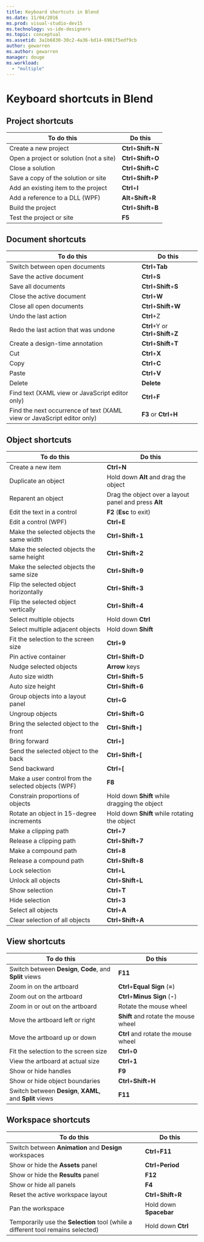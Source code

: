 ```yaml
---
title: Keyboard shortcuts in Blend
ms.date: 11/04/2016
ms.prod: visual-studio-dev15
ms.technology: vs-ide-designers
ms.topic: conceptual
ms.assetid: 3a1b6830-30c2-4a36-bd14-6961f5edf9cb
author: gewarren
ms.author: gewarren
manager: douge
ms.workload:
  - "multiple"
---
```

# Keyboard shortcuts in Blend

## Project shortcuts

|To do this|Do this|
|----------------|-------------|
|Create a new project|**Ctrl**+**Shift**+**N**|
|Open a project or solution (not a site)|**Ctrl**+**Shift**+**O**|
|Close a solution|**Ctrl**+**Shift**+**C**|
|Save a copy of the solution or site|**Ctrl**+**Shift**+**P**|
|Add an existing item to the project|**Ctrl**+**I**|
|Add a reference to a DLL (WPF)|**Alt**+**Shift**+**R**|
|Build the project|**Ctrl**+**Shift**+**B**|
|Test the project or site|**F5**|

## Document shortcuts

|To do this|Do this|
|----------------|-------------|
|Switch between open documents|**Ctrl**+**Tab**|
|Save the active document|**Ctrl**+**S**|
|Save all documents|**Ctrl**+**Shift**+**S**|
|Close the active document|**Ctrl**+**W**|
|Close all open documents|**Ctrl**+**Shift**+**W**|
|Undo the last action|**Ctrl**+Z|
|Redo the last action that was undone|**Ctrl**+Y or **Ctrl**+**Shift**+**Z**|
|Create a design-time annotation|**Ctrl**+**Shift**+**T**|
|Cut|**Ctrl**+**X**|
|Copy|**Ctrl**+**C**|
|Paste|**Ctrl**+**V**|
|Delete|**Delete**|
|Find text (XAML view or JavaScript editor only)|**Ctrl**+**F**|
|Find the next occurrence of text (XAML view or JavaScript editor only)|**F3** or **Ctrl**+**H**|

## Object shortcuts

|To do this|Do this|
|----------------|-------------|
|Create a new item|**Ctrl**+**N**|
|Duplicate an object|Hold down **Alt** and drag the object|
|Reparent an object|Drag the object over a layout panel and press **Alt**|
|Edit the text in a control|**F2** (**Esc** to exit)|
|Edit a control (WPF)|**Ctrl**+**E**|
|Make the selected objects the same width|**Ctrl**+**Shift**+**1**|
|Make the selected objects the same height|**Ctrl**+**Shift**+**2**|
|Make the selected objects the same size|**Ctrl**+**Shift**+**9**|
|Flip the selected object horizontally|**Ctrl**+**Shift**+**3**|
|Flip the selected object vertically|**Ctrl**+**Shift**+**4**|
|Select multiple objects|Hold down **Ctrl**|
|Select multiple adjacent objects|Hold down **Shift**|
|Fit the selection to the screen size|**Ctrl**+**9**|
|Pin active container|**Ctrl**+**Shift**+**D**|
|Nudge selected objects|**Arrow** keys|
|Auto size width|**Ctrl**+**Shift**+**5**|
|Auto size height|**Ctrl**+**Shift**+**6**|
|Group objects into a layout panel|**Ctrl**+**G**|
|Ungroup objects|**Ctrl**+**Shift**+**G**|
|Bring the selected object to the front|**Ctrl**+**Shift**+**]**|
|Bring forward|**Ctrl**+**]**|
|Send the selected object to the back|**Ctrl**+**Shift**+**[**|
|Send backward|**Ctrl**+**[**|
|Make a user control from the selected objects (WPF)|**F8**|
|Constrain proportions of objects|Hold down **Shift** while dragging the object|
|Rotate an object in 15-degree increments|Hold down **Shift** while rotating the object|
|Make a clipping path|**Ctrl**+**7**|
|Release a clipping path|**Ctrl**+**Shift**+**7**|
|Make a compound path|**Ctrl**+**8**|
|Release a compound path|**Ctrl**+**Shift**+**8**|
|Lock selection|**Ctrl**+**L**|
|Unlock all objects|**Ctrl**+**Shift**+**L**|
|Show selection|**Ctrl**+**T**|
|Hide selection|**Ctrl**+**3**|
|Select all objects|**Ctrl**+**A**|
|Clear selection of all objects|**Ctrl**+**Shift**+**A**|

## View shortcuts

|To do this|Do this|
|----------------|-------------|
|Switch between **Design**, **Code**, and **Split** views|**F11**|
|Zoom in on the artboard|**Ctrl**+**Equal Sign** (**=**)|
|Zoom out on the artboard|**Ctrl**+**Minus Sign** (**-**)|
|Zoom in or out on the artboard|Rotate the mouse wheel|
|Move the artboard left or right|**Shift** and rotate the mouse wheel|
|Move the artboard up or down|**Ctrl** and rotate the mouse wheel|
|Fit the selection to the screen size|**Ctrl**+**0**|
|View the artboard at actual size|**Ctrl**+**1**|
|Show or hide handles|**F9**|
|Show or hide object boundaries|**Ctrl**+**Shift**+**H**|
|Switch between **Design**, **XAML**, and **Split** views|**F11**|

## Workspace shortcuts

|To do this|Do this|
|----------------|-------------|
|Switch between **Animation** and **Design** workspaces|**Ctrl**+**F11**|
|Show or hide the **Assets** panel|**Ctrl**+**Period**|
|Show or hide the **Results** panel|**F12**|
|Show or hide all panels|**F4**|
|Reset the active workspace layout|**Ctrl**+**Shift**+**R**|
|Pan the workspace|Hold down **Spacebar**|
|Temporarily use the **Selection** tool (while a different tool remains selected)|Hold down **Ctrl**|